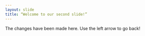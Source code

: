 ```yaml
---
layout: slide
title: “Welcome to our second slide!”
---
```

The changes have been made here.
Use the left arrow to go back!
